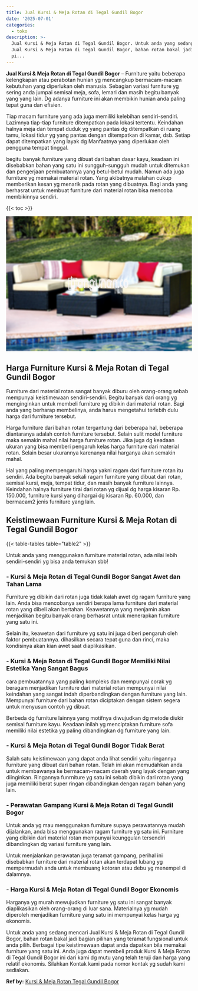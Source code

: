 ```yaml
---
title: Jual Kursi & Meja Rotan di Tegal Gundil Bogor
date: '2025-07-01'
categories:
  - toko
description: >-
  Jual Kursi & Meja Rotan di Tegal Gundil Bogor. Untuk anda yang sedang mencari
  Jual Kursi & Meja Rotan di Tegal Gundil Bogor, bahan rotan bakal jadi bagian
  pi...
---
```


**Jual Kursi & Meja Rotan di Tegal Gundil Bogor** – Furniture yaitu beberapa kelengkapan atau perabotan hunian yg mencangkup bermacam-macam kebutuhan yang diperlukan oleh manusia. Sebagian variasi furniture yg sering anda jumpai semisal meja, sofa, lemari dan masih begitu banyak yang yang lain. Dg adanya furniture ini akan membikin hunian anda paling tepat guna dan efisien.

Tiap macam furniture yang ada juga memiliki kelebihan sendiri-sendiri. Lazimnya tiap-tiap furniture ditempatkan pada lokasi tertentu. Keindahan halnya meja dan tempat duduk yg yang pantas dg ditempatkan di ruang tamu, lokasi tidur yg yang pantas dengan ditempatkan di kamar, dsb. Setiap dapat ditempatkan yang layak dg Manfaatnya yang diperlukan oleh pengguna tempat tinggal.

begitu banyak furniture yang dibuat dari bahan dasar kayu, keadaan ini disebabkan bahan yang satu ini sungguh-sungguh mudah untuk ditemukan dan pengerjaan pembuatannya yang betul-betul mudah. Namun ada juga furniture yg memakai material rotan. Yang akibatnya malahan cukup memberikan kesan yg menarik pada rotan yang dibuatnya. Bagi anda yang berhasrat untuk membuat furniture dari material rotan bisa mencoba membikinnya sendiri.

{{< toc >}}

![Jual Kursi & Meja Rotan di Tegal Gundil Bogor](/images/kursi-meja-rotan-murah30.png)

## Harga Furniture Kursi & Meja Rotan di Tegal Gundil Bogor

Furniture dari material rotan sangat banyak diburu oleh orang-orang sebab mempunyai keistimewaan sendiri-sendiri. Begitu banyak dari orang yg menginginkan untuk membeli furniture yg dibikin dari material rotan. Bagi anda yang berharap membelinya, anda harus mengetahui terlebih dulu harga dari furniture tersebut.

Harga furniture dari bahan rotan tergantung dari beberapa hal, beberapa diantaranya adalah contoh furniture tersebut. Selain sulit model furniture maka semakin mahal nilai harga furniture rotan. Jika juga dg keadaan ukuran yang bisa memberi pengaruh kelas harga furniture dari material rotan. Selain besar ukurannya karenanya nilai harganya akan semakin mahal.

Hal yang paling mempengaruhi harga yakni ragam dari furniture rotan itu sendiri. Ada begitu banyak sekali ragam furniture yang dibuat dari rotan, semisal kursi, meja, tempat tidur, dan masih banyak furniture lainnya. Keindahan halnya furniture tirai dari rotan yg dijual dg harga kisaran Rp. 150.000, furniture kursi yang dihargai dg kisaran Rp. 60.000, dan bermacam2 jenis furniture yang lain.

## Keistimewaan Furniture Kursi & Meja Rotan di Tegal Gundil Bogor

{{< table-tables table="table2" >}}

Untuk anda yang menggunakan furniture material rotan, ada nilai lebih sendiri-sendiri yg bisa anda temukan sbb!

### \- Kursi & Meja Rotan di Tegal Gundil Bogor Sangat Awet dan Tahan Lama

Furniture yg dibikin dari rotan juga tidak kalah awet dg ragam furniture yang lain. Anda bisa mencobanya sendiri berapa lama furniture dari material rotan yang dibeli akan bertahan. Keawetannya yang menjamin akan menjadikan begitu banyak orang berhasrat untuk menerapkan furniture yang satu ini.

Selain itu, keawetan dari furniture yg satu ini juga diberi pengaruh oleh faktor pembuatannya. dihasilkan secara tepat guna dan rinci, maka kondisinya akan kian awet saat diaplikasikan.

### \- Kursi & Meja Rotan di Tegal Gundil Bogor Memiliki Nilai Estetika Yang Sangat Bagus

cara pembuatannya yang paling kompleks dan mempunyai corak yg beragam menjadikan furniture dari material rotan mempunyai nilai keindahan yang sangat indah diperbandingkan dengan furniture yang lain. Mempunyai furniture dari bahan rotan diciptakan dengan sistem segera untuk menyusun contoh yg dibuat.

Berbeda dg furniture lainnya yang motifnya diwujudkan dg metode diukir semisal furniture kayu. Keadaan inilah yg menciptakan furniture sofa memiliki nilai estetika yg paling dibandingkan dg furniture yang lain.

### \- Kursi & Meja Rotan di Tegal Gundil Bogor Tidak Berat

Salah satu keistimewaan yang dapat anda lihat sendiri yaitu ringannya furniture yang dibuat dari bahan rotan. Telah ini akan memudahkan anda untuk membawanya ke bermacam-macam daerah yang layak dengan yang diinginkan. Ringannya funrniture yg satu ini sebab dibikin dari rotan yang juga memiliki berat super ringan dibandingkan dengan ragam bahan yang lain.

### \- Perawatan Gampang Kursi & Meja Rotan di Tegal Gundil Bogor

Untuk anda yg mau menggunakan furniture supaya perawatannya mudah dijalankan, anda bisa menggunakan ragam furniture yg satu ini. Furniture yang dibikin dari material rotan mempunyai keunggulan tersendiri dibandingkan dg variasi furniture yang lain.

Untuk menjalankan perawatan juga teramat gampang, perihal ini disebabkan furniture dari material rotan akan terdapat lubang yg mempermudah anda untuk membuang kotoran atau debu yg menempel di dalamnya.

### \- Harga Kursi & Meja Rotan di Tegal Gundil Bogor Ekonomis

Harganya yg murah mewujudkan furniture yg satu ini sangat banyak diaplikasikan oleh orang-orang di luar sana. Materialnya yg mudah diperoleh menjadikan furniture yang satu ini mempunyai kelas harga yg ekonomis.

Untuk anda yang sedang mencari Jual Kursi & Meja Rotan di Tegal Gundil Bogor, bahan rotan bakal jadi bagian pilihan yang teramat fungsional untuk anda pilih. Berbagai tipe keistimewaan dapat anda dapatkan bila memakai furniture yang satu ini. Anda juga dapat membeli produk Kursi & Meja Rotan di Tegal Gundil Bogor ini dari kami dg mutu yang telah teruji dan harga yang relatif ekonomis. Silahkan Kontak kami pada nomor kontak yg sudah kami sediakan.

**Ref by:** [Kursi & Meja Rotan Tegal Gundil Bogor](https://id.wikipedia.org/wiki/Kursi)
